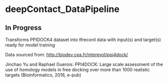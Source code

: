 # deepContact_DataPipeline
## In Progress
Transforms PPIDOCK4 dataset into tfrecord data with input(s) and target(s) ready for model training

Data sourced from: http://biodev.cea.fr/interevol/ppi4dock/

Jinchao Yu and Raphael Guerois: PPI4DOCK: Large scale assessment of the use of homology models in free docking over more than 1000 realistic targets (Bioinformatics, 2016, e-pub)
